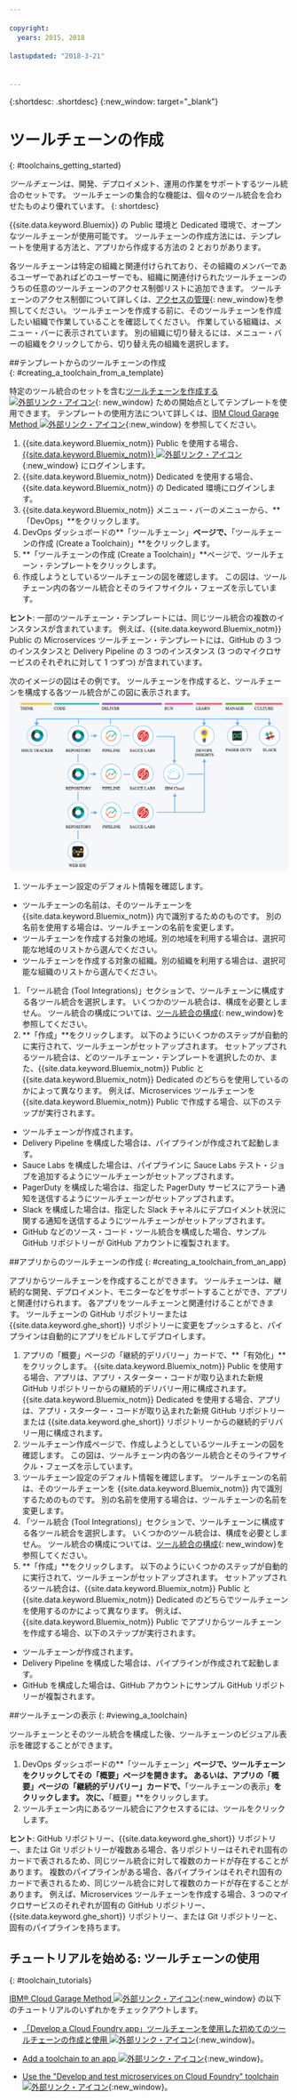 ```yaml
---

copyright:
  years: 2015, 2018

lastupdated: "2018-3-21"


---
```


{:shortdesc: .shortdesc}
{:new_window: target="_blank"}

# ツールチェーンの作成
{: #toolchains_getting_started}

*ツールチェーン*は、開発、デプロイメント、運用の作業をサポートするツール統合のセットです。 ツールチェーンの集合的な機能は、個々のツール統合を合わせたものより優れています。
{: shortdesc}

{{site.data.keyword.Bluemix}} の Public 環境と Dedicated 環境で、オープンなツールチェーンが使用可能です。 ツールチェーンの作成方法には、テンプレートを使用する方法と、アプリから作成する方法の 2 とおりがあります。

各ツールチェーンは特定の組織と関連付けられており、その組織のメンバーであるユーザーであればどのユーザーでも、組織に関連付けられたツールチェーンのうちの任意のツールチェーンのアクセス制御リストに追加できます。 ツールチェーンのアクセス制御について詳しくは、[アクセスの管理](/docs/services/ContinuousDelivery/toolchains_using.html#managing_access){: new_window}を参照してください。 ツールチェーンを作成する前に、そのツールチェーンを作成したい組織で作業していることを確認してください。 作業している組織は、メニュー・バーに表示されています。 別の組織に切り替えるには、メニュー・バーの組織をクリックしてから、切り替え先の組織を選択します。


##テンプレートからのツールチェーンの作成   
{: #creating_a_toolchain_from_a_template}

特定のツール統合のセットを含む[ツールチェーンを作成する ![外部リンク・アイコン](../../icons/launch-glyph.svg "外部リンク・アイコン")](https://console.bluemix.net/devops/create){: new_window} ための開始点としてテンプレートを使用できます。 テンプレートの使用方法について詳しくは、[IBM Cloud Garage Method ![外部リンク・アイコン](../../icons/launch-glyph.svg "外部リンク・アイコン")](https://www.ibm.com/cloud/garage/category/tools){:new_window} を参照してください。

1. {{site.data.keyword.Bluemix_notm}} Public を使用する場合、[{{site.data.keyword.Bluemix_notm}} ![外部リンク・アイコン](../../icons/launch-glyph.svg "外部リンク・アイコン")](http://console.bluemix.net){:new_window} にログインします。
1. {{site.data.keyword.Bluemix_notm}} Dedicated を使用する場合、{{site.data.keyword.Bluemix_notm}} の Dedicated 環境にログインします。
1. {{site.data.keyword.Bluemix_notm}} メニュー・バーのメニューから、**「DevOps」**をクリックします。
1. DevOps ダッシュボードの**「ツールチェーン」**ページで、**「ツールチェーンの作成 (Create a Toolchain)」**をクリックします。
1. **「ツールチェーンの作成 (Create a Toolchain)」**ページで、ツールチェーン・テンプレートをクリックします。
1. 作成しようとしているツールチェーンの図を確認します。 この図は、ツールチェーン内の各ツール統合とそのライフサイクル・フェーズを示しています。

 **ヒント**: 一部のツールチェーン・テンプレートには、同じツール統合の複数のインスタンスが含まれています。 例えば、{{site.data.keyword.Bluemix_notm}} Public の Microservices ツールチェーン・テンプレートには、GitHub の 3 つのインスタンスと Delivery Pipeline の 3 つのインスタンス (3 つのマイクロサービスのそれぞれに対して 1 つずつ) が含まれています。

 次のイメージの図はその例です。 ツールチェーンを作成すると、ツールチェーンを構成する各ツール統合がこの図に表示されます。![ツールチェーンの図](images/toolchain_diagram2.png)

1. ツールチェーン設定のデフォルト情報を確認します。

 * ツールチェーンの名前は、そのツールチェーンを {{site.data.keyword.Bluemix_notm}} 内で識別するためのものです。 別の名前を使用する場合は、ツールチェーンの名前を変更します。
 * ツールチェーンを作成する対象の地域。別の地域を利用する場合は、選択可能な地域のリストから選んでください。
 * ツールチェーンを作成する対象の組織。別の組織を利用する場合は、選択可能な組織のリストから選んでください。

1. 「ツール統合 (Tool Integrations)」セクションで、ツールチェーンに構成する各ツール統合を選択します。 いくつかのツール統合は、構成を必要としません。 ツール統合の構成については、[ツール統合の構成](/docs/services/ContinuousDelivery/toolchains_integrations.html){: new_window}を参照してください。
1. **「作成」**をクリックします。 以下のようにいくつかのステップが自動的に実行されて、ツールチェーンがセットアップされます。 セットアップされるツール統合は、どのツールチェーン・テンプレートを選択したのか、また、{{site.data.keyword.Bluemix_notm}} Public と {{site.data.keyword.Bluemix_notm}} Dedicated のどちらを使用しているのかによって異なります。 例えば、Microservices ツールチェーンを {{site.data.keyword.Bluemix_notm}} Public で作成する場合、以下のステップが実行されます。

 * ツールチェーンが作成されます。
 * Delivery Pipeline を構成した場合は、パイプラインが作成されて起動します。
 * Sauce Labs を構成した場合は、パイプラインに Sauce Labs テスト・ジョブを追加するようにツールチェーンがセットアップされます。
 * PagerDuty を構成した場合は、指定した PagerDuty サービスにアラート通知を送信するようにツールチェーンがセットアップされます。
 * Slack を構成した場合は、指定した Slack チャネルにデプロイメント状況に関する通知を送信するようにツールチェーンがセットアップされます。
 * GitHub などのソース・コード・ツール統合を構成した場合、サンプル GitHub リポジトリーが GitHub アカウントに複製されます。


##アプリからのツールチェーンの作成
{: #creating_a_toolchain_from_an_app}

アプリからツールチェーンを作成することができます。 ツールチェーンは、継続的な開発、デプロイメント、モニターなどをサポートすることができ、アプリと関連付けられます。 各アプリをツールチェーンと関連付けることができます。 ツールチェーンの GitHub リポジトリーまたは {{site.data.keyword.ghe_short}} リポジトリーに変更をプッシュすると、パイプラインは自動的にアプリをビルドしてデプロイします。  

1. アプリの「概要」ページの「継続的デリバリー」カードで、**「有効化」**をクリックします。 {{site.data.keyword.Bluemix_notm}} Public を使用する場合、アプリは、アプリ・スターター・コードが取り込まれた新規 GitHub リポジトリーからの継続的デリバリー用に構成されます。 {{site.data.keyword.Bluemix_notm}} Dedicated を使用する場合、アプリは、アプリ・スターター・コードが取り込まれた新規 GitHub リポジトリーまたは {{site.data.keyword.ghe_short}} リポジトリーからの継続的デリバリー用に構成されます。
1. ツールチェーン作成ページで、作成しようとしているツールチェーンの図を確認します。 この図は、ツールチェーン内の各ツール統合とそのライフサイクル・フェーズを示しています。
1. ツールチェーン設定のデフォルト情報を確認します。 ツールチェーンの名前は、そのツールチェーンを {{site.data.keyword.Bluemix_notm}} 内で識別するためのものです。 別の名前を使用する場合は、ツールチェーンの名前を変更します。
1. 「ツール統合 (Tool Integrations)」セクションで、ツールチェーンに構成する各ツール統合を選択します。 いくつかのツール統合は、構成を必要としません。 ツール統合の構成については、[ツール統合の構成](/docs/services/ContinuousDelivery/toolchains_integrations.html){: new_window}を参照してください。
1. **「作成」**をクリックします。  以下のようにいくつかのステップが自動的に実行されて、ツールチェーンがセットアップされます。 セットアップされるツール統合は、{{site.data.keyword.Bluemix_notm}} Public と {{site.data.keyword.Bluemix_notm}} Dedicated のどちらでツールチェーンを使用するのかによって異なります。 例えば、{{site.data.keyword.Bluemix_notm}} Public でアプリからツールチェーンを作成する場合、以下のステップが実行されます。

 * ツールチェーンが作成されます。
 * Delivery Pipeline を構成した場合は、パイプラインが作成されて起動します。
 * GitHub を構成した場合は、GitHub アカウントにサンプル GitHub リポジトリーが複製されます。


##ツールチェーンの表示
{: #viewing_a_toolchain}

ツールチェーンとそのツール統合を構成した後、ツールチェーンのビジュアル表示を確認することができます。

1. DevOps ダッシュボードの**「ツールチェーン」**ページで、ツールチェーンをクリックしてその「概要」ページを開きます。 あるいは、アプリの「概要」ページの「継続的デリバリー」カードで、**「ツールチェーンの表示」**をクリックします。 次に、**「概要」**をクリックします。
2. ツールチェーン内にあるツール統合にアクセスするには、ツールをクリックします。

 **ヒント**: GitHub リポジトリー、{{site.data.keyword.ghe_short}} リポジトリー、または Git リポジトリーが複数ある場合、各リポジトリーはそれぞれ固有のカードで表されるため、同じツール統合に対して複数のカードが存在することがあります。 複数のパイプラインがある場合、各パイプラインはそれぞれ固有のカードで表されるため、同じツール統合に対して複数のカードが存在することがあります。 例えば、Microservices ツールチェーンを作成する場合、3 つのマイクロサービスのそれぞれが固有の GitHub リポジトリー、{{site.data.keyword.ghe_short}} リポジトリー、または Git リポジトリーと、固有のパイプラインを持ちます。

## チュートリアルを始める: ツールチェーンの使用
{: #toolchain_tutorials}

[IBM&reg; Cloud Garage Method ![外部リンク・アイコン](../../icons/launch-glyph.svg "外部リンク・アイコン")](https://www.ibm.com/cloud/garage){:new_window} の以下のチュートリアルのいずれかをチェックアウトします。

  * [ 「Develop a Cloud Foundry app」ツールチェーンを使用した初めてのツールチェーンの作成と使用 ![外部リンク・アイコン](../../icons/launch-glyph.svg "外部リンク・アイコン ")](https://www.ibm.com/cloud/garage/tutorials/introduce-develop-cloud-foundry-app-toolchain){:new_window}。

  * [Add a toolchain to an app ![外部リンク・アイコン](../../icons/launch-glyph.svg "外部リンク・アイコン")](https://www.ibm.com/cloud/garage/tutorials/add-a-toolchain-to-an-app?task=2){:new_window}。

  * [Use the "Develop and test microservices on Cloud Foundry" toolchain ![外部リンク・アイコン](../../icons/launch-glyph.svg "外部リンク・アイコン")](https://www.ibm.com/cloud/garage/tutorials/use-develop-test-microservices-on-cloud-foundry-toolchain){:new_window}。
